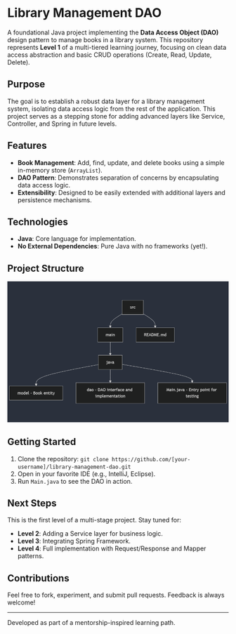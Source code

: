 # Library Management DAO

A foundational Java project implementing the **Data Access Object (DAO)** design pattern to manage books in a library system. This repository represents **Level 1** of a multi-tiered learning journey, focusing on clean data access abstraction and basic CRUD operations (Create, Read, Update, Delete). 

## Purpose
The goal is to establish a robust data layer for a library management system, isolating data access logic from the rest of the application. This project serves as a stepping stone for adding advanced layers like Service, Controller, and Spring in future levels.

## Features
- **Book Management**: Add, find, update, and delete books using a simple in-memory store (`ArrayList`).
- **DAO Pattern**: Demonstrates separation of concerns by encapsulating data access logic.
- **Extensibility**: Designed to be easily extended with additional layers and persistence mechanisms.

## Technologies
- **Java**: Core language for implementation.
- **No External Dependencies**: Pure Java with no frameworks (yet!).

## Project Structure
![Project Structure](project-structure.png)

## Getting Started
1. Clone the repository: `git clone https://github.com/[your-username]/library-management-dao.git`
2. Open in your favorite IDE (e.g., IntelliJ, Eclipse).
3. Run `Main.java` to see the DAO in action.

## Next Steps
This is the first level of a multi-stage project. Stay tuned for:
- **Level 2**: Adding a Service layer for business logic.
- **Level 3**: Integrating Spring Framework.
- **Level 4**: Full implementation with Request/Response and Mapper patterns.

## Contributions
Feel free to fork, experiment, and submit pull requests. Feedback is always welcome!

---
Developed as part of a mentorship-inspired learning path.
